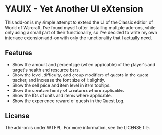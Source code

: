 # YAUIX - Yet Another UI eXtension

This add-on is my simple attempt to extend the UI of the Classic edition of
World of Warcraft. I've found myself often installing multiple add-ons, while
only using a small part of their functionality, so I've decided to write my
own interface extension add-on with only the functionality that I actually need.

## Features

- Show the amount and percentage (when applicable) of the player's and
  target's health and resource bars.
- Show the level, difficulty, and group modifiers of quests in the quest
  tracker, and increase the font size of it slightly.
- Show the sell price and item level in item tooltips.
- Show the creature family of creatures where applicable.
- Show the IDs of units and items where applicable.
- Show the experience reward of quests in the Quest Log.

## License

The add-on is under WTFPL. For more information, see the LICENSE file.

